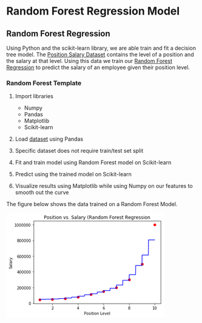 # Random Forest Regression Model

## Random Forest Regression

Using Python and the scikit-learn library, we are able train and fit a decision tree model.
The [Position Salary Dataset](./Position_Salaries.csv) contains the level of a position and the salary at that level.
Using this data we train our [Random Forest Regression](./random_forest.py) to predict the salary of an employee given their position level.

### Random Forest Template

  1. Import libraries
      - Numpy
      - Pandas
      - Matplotlib
      - Scikit-learn

  2. Load [dataset](./Position_Salaries.csv) using Pandas

  3. Specific dataset does not require train/test set split

  4. Fit and train model using Random Forest model on Scikit-learn

  5. Predict using the trained model on Scikit-learn

  6. Visualize results using Matplotlib while using Numpy on our features to smooth out the curve

The figure below shows the data trained on a Random Forest Model.

![Random Forest](./random_forest.png)
